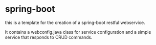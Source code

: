 spring-boot
===========

this is a template for the creation of a spring-boot restful webservice.

It contains a webconfig.java class for service configuration and a simple service that responds to CRUD commands.
